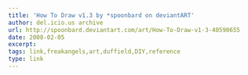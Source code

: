 ```yaml
---
title: 'How To Draw v1.3 by *spoonbard on deviantART'
author: del.icio.us archive
url: http://spoonbard.deviantart.com/art/How-To-Draw-v1-3-40590655
date: 2008-02-05
excerpt: 
tags: link,freakangels,art,duffield,DIY,reference
type: link
---
```

